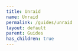 ```yaml
---
title: Unraid
name: Unraid
permalink: /guides/unraid
layout: default
parent: Guides
has_children: true
---
```

